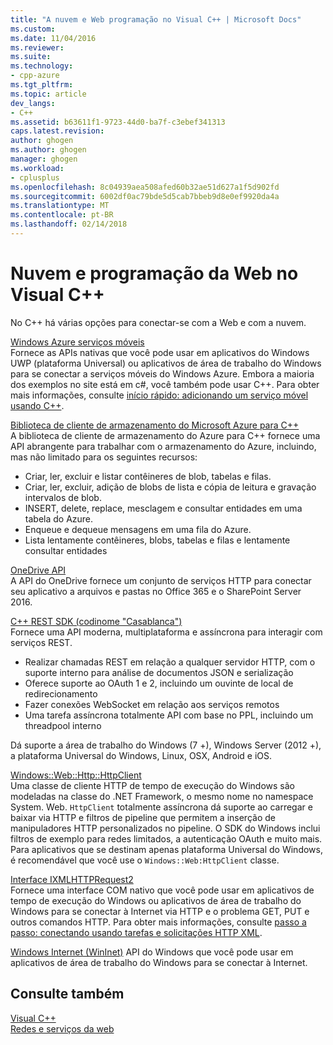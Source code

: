 ```yaml
---
title: "A nuvem e Web programação no Visual C++ | Microsoft Docs"
ms.custom: 
ms.date: 11/04/2016
ms.reviewer: 
ms.suite: 
ms.technology:
- cpp-azure
ms.tgt_pltfrm: 
ms.topic: article
dev_langs:
- C++
ms.assetid: b63611f1-9723-44d0-ba7f-c3ebef341313
caps.latest.revision: 
author: ghogen
ms.author: ghogen
manager: ghogen
ms.workload:
- cplusplus
ms.openlocfilehash: 8c04939aea508afed60b32ae51d627a1f5d902fd
ms.sourcegitcommit: 6002df0ac79bde5d5cab7bbeb9d8e0ef9920da4a
ms.translationtype: MT
ms.contentlocale: pt-BR
ms.lasthandoff: 02/14/2018
---
```

# <a name="cloud-and-web-programming-in-visual-c"></a>Nuvem e programação da Web no Visual C++
No C++ há várias opções para conectar-se com a Web e com a nuvem.  
  
 [Windows Azure serviços móveis](http://www.windowsazure.com/develop/mobile/)  
 Fornece as APIs nativas que você pode usar em aplicativos do Windows UWP (plataforma Universal) ou aplicativos de área de trabalho do Windows para se conectar a serviços móveis do Windows Azure. Embora a maioria dos exemplos no site está em c#, você também pode usar C++. Para obter mais informações, consulte [início rápido: adicionando um serviço móvel usando C++](http://msdn.microsoft.com/library/windows/apps/dn263181.aspx).  

 [Biblioteca de cliente de armazenamento do Microsoft Azure para C++](https://blogs.msdn.microsoft.com/windowsazurestorage/2015/04/29/microsoft-azure-storage-client-library-for-c-v1-0-0-general-availability/)  
 A biblioteca de cliente de armazenamento do Azure para C++ fornece uma API abrangente para trabalhar com o armazenamento do Azure, incluindo, mas não limitado para os seguintes recursos:

- Criar, ler, excluir e listar contêineres de blob, tabelas e filas.
- Criar, ler, excluir, adição de blobs de lista e cópia de leitura e gravação intervalos de blob.
- INSERT, delete, replace, mesclagem e consultar entidades em uma tabela do Azure.
- Enqueue e dequeue mensagens em uma fila do Azure.
- Lista lentamente contêineres, blobs, tabelas e filas e lentamente consultar entidades

[OneDrive API](https://dev.onedrive.com/README.htm)  
 A API do OneDrive fornece um conjunto de serviços HTTP para conectar seu aplicativo a arquivos e pastas no Office 365 e o SharePoint Server 2016.

[C++ REST SDK (codinome "Casablanca")](https://github.com/Microsoft/cpprestsdk)  
Fornece uma API moderna, multiplataforma e assíncrona para interagir com serviços REST.

-   Realizar chamadas REST em relação a qualquer servidor HTTP, com o suporte interno para análise de documentos JSON e serialização
-   Oferece suporte ao OAuth 1 e 2, incluindo um ouvinte de local de redirecionamento
-   Fazer conexões WebSocket em relação aos serviços remotos
-   Uma tarefa assíncrona totalmente API com base no PPL, incluindo um threadpool interno

Dá suporte a área de trabalho do Windows (7 +), Windows Server (2012 +), a plataforma Universal do Windows, Linux, OSX, Android e iOS. 
  
[Windows::Web::Http::HttpClient](https://msdn.microsoft.com/en-us/library/windows/apps/windows.web.http.httpclient.aspx)  
 Uma classe de cliente HTTP de tempo de execução do Windows são modeladas na classe do .NET Framework, o mesmo nome no namespace System. Web. `HttpClient` totalmente assíncrona dá suporte ao carregar e baixar via HTTP e filtros de pipeline que permitem a inserção de manipuladores HTTP personalizados no pipeline. O SDK do Windows inclui filtros de exemplo para redes limitados, a autenticação OAuth e muito mais. Para aplicativos que se destinam apenas plataforma Universal do Windows, é recomendável que você use o `Windows::Web:HttpClient` classe. 
  
[Interface IXMLHTTPRequest2](http://msdn.microsoft.com/library/windows/apps/hh831151.aspx)  
 Fornece uma interface COM nativo que você pode usar em aplicativos de tempo de execução do Windows ou aplicativos de área de trabalho do Windows para se conectar à Internet via HTTP e o problema GET, PUT e outros comandos HTTP. Para obter mais informações, consulte [passo a passo: conectando usando tarefas e solicitações HTTP XML](../parallel/concrt/walkthrough-connecting-using-tasks-and-xml-http-requests.md).  
  
[Windows Internet (WinInet)](http://msdn.microsoft.com/library/windows/desktop/aa385331\(v=vs.85\).aspx)  
 API do Windows que você pode usar em aplicativos de área de trabalho do Windows para se conectar à Internet.  
  
## <a name="see-also"></a>Consulte também  
 [Visual C++](../visual-cpp-in-visual-studio.md)   
 [Redes e serviços da web](/windows/uwp/networking/)